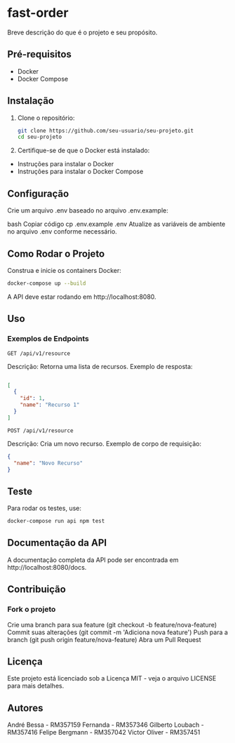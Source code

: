 # fast-order

Breve descrição do que é o projeto e seu propósito.

## Pré-requisitos

- Docker
- Docker Compose

## Instalação

1. Clone o repositório:
   ```bash
   git clone https://github.com/seu-usuario/seu-projeto.git
   cd seu-projeto
2. Certifique-se de que o Docker está instalado:
  - Instruções para instalar o Docker
  - Instruções para instalar o Docker Compose
    
## Configuração
Crie um arquivo .env baseado no arquivo .env.example:

bash
Copiar código
cp .env.example .env
Atualize as variáveis de ambiente no arquivo .env conforme necessário.

## Como Rodar o Projeto
Construa e inicie os containers Docker:

```bash
docker-compose up --build
```
A API deve estar rodando em http://localhost:8080.

## Uso
### Exemplos de Endpoints
```
GET /api/v1/resource
```
Descrição: Retorna uma lista de recursos.
Exemplo de resposta:

```json

[
  {
    "id": 1,
    "name": "Recurso 1"
  }
]
```

```
POST /api/v1/resource
```

Descrição: Cria um novo recurso.
Exemplo de corpo de requisição:
```json
{
  "name": "Novo Recurso"
}
```

## Teste
Para rodar os testes, use:
```bash
docker-compose run api npm test
```

## Documentação da API
A documentação completa da API pode ser encontrada em http://localhost:8080/docs.

## Contribuição
### Fork o projeto
Crie uma branch para sua feature (git checkout -b feature/nova-feature)
Commit suas alterações (git commit -m 'Adiciona nova feature')
Push para a branch (git push origin feature/nova-feature)
Abra um Pull Request

## Licença
Este projeto está licenciado sob a Licença MIT - veja o arquivo LICENSE para mais detalhes.

## Autores

André Bessa - RM357159
Fernanda - RM357346
Gilberto Loubach - RM357416
Felipe Bergmann - RM357042
Victor Oliver - RM357451
